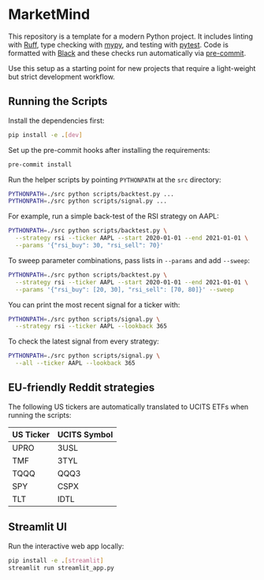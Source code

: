 # MarketMind

This repository is a template for a modern Python project. It includes linting with [Ruff](https://docs.astral.sh/ruff/), type checking with [mypy](https://mypy-lang.org/), and testing with [pytest](https://docs.pytest.org/).
Code is formatted with [Black](https://black.readthedocs.io/) and these checks run automatically via [pre-commit](https://pre-commit.com/).

Use this setup as a starting point for new projects that require a light-weight but strict development workflow.

## Running the Scripts

Install the dependencies first:

```bash
pip install -e .[dev]
```

Set up the pre-commit hooks after installing the requirements:

```bash
pre-commit install
```

Run the helper scripts by pointing `PYTHONPATH` at the `src` directory:

```bash
PYTHONPATH=./src python scripts/backtest.py ...
PYTHONPATH=./src python scripts/signal.py ...
```

For example, run a simple back-test of the RSI strategy on AAPL:

```bash
PYTHONPATH=./src python scripts/backtest.py \
  --strategy rsi --ticker AAPL --start 2020-01-01 --end 2021-01-01 \
  --params '{"rsi_buy": 30, "rsi_sell": 70}'
```

To sweep parameter combinations, pass lists in `--params` and add `--sweep`:

```bash
PYTHONPATH=./src python scripts/backtest.py \
  --strategy rsi --ticker AAPL --start 2020-01-01 --end 2021-01-01 \
  --params '{"rsi_buy": [20, 30], "rsi_sell": [70, 80]}' --sweep
```

You can print the most recent signal for a ticker with:

```bash
PYTHONPATH=./src python scripts/signal.py \
  --strategy rsi --ticker AAPL --lookback 365
```
To check the latest signal from every strategy:
```bash
PYTHONPATH=./src python scripts/signal.py \
  --all --ticker AAPL --lookback 365
```

## EU-friendly Reddit strategies

The following US tickers are automatically translated to UCITS ETFs when running the scripts:

| US Ticker | UCITS Symbol |
|-----------|--------------|
| UPRO | 3USL |
| TMF  | 3TYL |
| TQQQ | QQQ3 |
| SPY  | CSPX |
| TLT  | IDTL |

## Streamlit UI

Run the interactive web app locally:

```bash
pip install -e .[streamlit]
streamlit run streamlit_app.py
```
